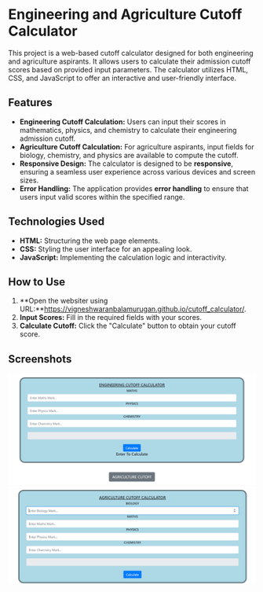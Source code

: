 # **Engineering and Agriculture Cutoff Calculator**
This project is a web-based cutoff calculator designed for both engineering and agriculture aspirants. It allows users to calculate their admission cutoff scores based on provided input parameters. The calculator utilizes HTML, CSS, and JavaScript to offer an interactive and user-friendly interface.

## **Features**

- **Engineering Cutoff Calculation:** Users can input their scores in mathematics, physics, and chemistry to calculate their engineering admission cutoff.
- **Agriculture Cutoff Calculation:** For agriculture aspirants, input fields for biology, chemistry, and physics are available to compute the cutoff.
- **Responsive Design:** The calculator is designed to be **responsive**, ensuring a seamless user experience across various devices and screen sizes.
- **Error Handling:** The application provides **error handling** to ensure that users input valid scores within the specified range.

## **Technologies Used**

- **HTML:** Structuring the web page elements.
- **CSS:** Styling the user interface for an appealing look.
- **JavaScript:** Implementing the calculation logic and interactivity.

## **How to Use**

1. **Open the websiter using URL:**https://vigneshwaranbalamurugan.github.io/cutoff_calculator/.
2. **Input Scores:** Fill in the required fields with your scores.
3. **Calculate Cutoff:** Click the "Calculate" button to obtain your cutoff score.

## **Screenshots**

![Screenshot of Engineering Cutoff Calculator](screenshots/engineering-cutoff.png)
![Screenshot of Agriculture Cutoff Calculator](screenshots/agriculture-cutoff.png)
   
